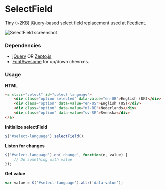SelectField
===========
Tiny (~2KB) jQuery-based select field replacement used at [Feedient](https://feedient.com).

![SelectField screenshot](http://i.imgur.com/VRnrvVm.png)

### Dependencies
- [jQuery](http://jquery.com) OR [Zepto.js](http://zeptojs.com/)
- [FontAwesome](http://fontawesome.io) for up/down chevrons.

### Usage

**HTML**
```html
<a class="select" id="select-language">
	<div class="option selected" data-value="en-GB">English (UK)</div>
	<div class="option" data-value="en-US">English (US)</div>
	<div class="option" data-value="nl-BE">Nederlands</div>
	<div class="option" data-value="sv-SE">Svenska</div>
</a>
```

**Initialize selectField**
```javascript
$('#select-language').selectField();
```

**Listen for changes**
```javascript
$('#select-language').on('change', function(e, value) {
	// Do something with value
});
```

**Get value**
```javascript
var value = $('#select-language').attr('data-value');
```

